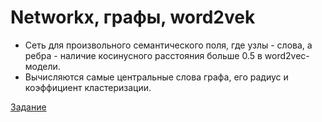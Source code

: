 # Networkx, графы, word2vek

* Сеть для произвольного семантического поля, где узлы - слова, а ребра -  наличие косинусного расстояния больше 0.5 в word2vec-модели. 
* Вычисляются самые центральные слова графа, его радиус и коэффициент кластеризации.

[Задание](https://github.com/ancatmara/learnpython2017/blob/master/%D0%94%D0%BE%D0%BC%D0%B0%D1%88%D0%BD%D0%B8%D0%B5%20%D0%B7%D0%B0%D0%B4%D0%B0%D0%BD%D0%B8%D1%8F/networkx.md)
